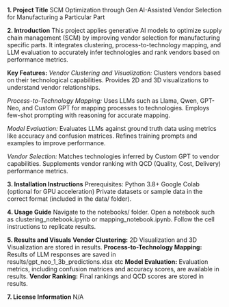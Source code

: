 **1. Project Title**
SCM Optimization through Gen AI-Assisted Vendor Selection for Manufacturing a Particular Part

**2. Introduction**
This project applies generative AI models to optimize supply chain management (SCM) by improving vendor selection for manufacturing specific parts. It integrates clustering, process-to-technology mapping, and LLM evaluation to accurately infer technologies and rank vendors based on performance metrics.

**Key Features:**
_Vendor Clustering and Visualization:_
Clusters vendors based on their technological capabilities.
Provides 2D and 3D visualizations to understand vendor relationships.

_Process-to-Technology Mapping:_
Uses LLMs such as Llama, Qwen, GPT-Neo, and Custom GPT for mapping processes to technologies.
Employs few-shot prompting with reasoning for accurate mapping.

_Model Evaluation:_
Evaluates LLMs against ground truth data using metrics like accuracy and confusion matrices.
Refines training prompts and examples to improve performance.

_Vendor Selection:_
Matches technologies inferred by Custom GPT to vendor capabilities.
Supplements vendor ranking with QCD (Quality, Cost, Delivery) performance metrics.

**3. Installation Instructions**
Prerequisites:
Python 3.8+
Google Colab (optional for GPU acceleration)
Private datasets or sample data in the correct format (included in the data/ folder).

**4. Usage Guide**
Navigate to the notebooks/ folder.
Open a notebook such as clustering_notebook.ipynb or mapping_notebook.ipynb.
Follow the cell instructions to replicate results.

**5. Results and Visuals**
**Vendor Clustering:**
2D Visualization and 3D Visualization are stored in results.
**Process-to-Technology Mapping:**
Results of LLM responses are saved in results/gpt_neo_1_3b_predictions.xlsx etc
**Model Evaluation:**
Evaluation metrics, including confusion matrices and accuracy scores, are available in results.
**Vendor Ranking:**
Final rankings and QCD scores are stored in results.

**7. License Information**
N/A
